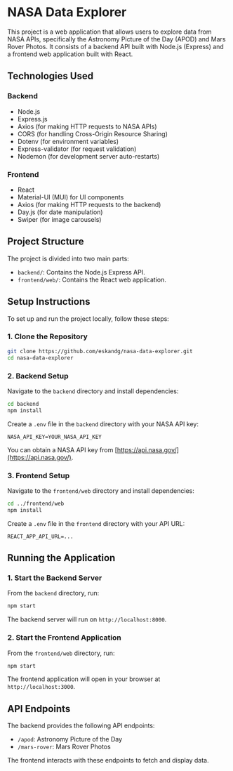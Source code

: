 # NASA Data Explorer

This project is a web application that allows users to explore data from NASA APIs, specifically the Astronomy Picture of the Day (APOD) and Mars Rover Photos. It consists of a backend API built with Node.js (Express) and a frontend web application built with React.

## Technologies Used

### Backend
*   Node.js
*   Express.js
*   Axios (for making HTTP requests to NASA APIs)
*   CORS (for handling Cross-Origin Resource Sharing)
*   Dotenv (for environment variables)
*   Express-validator (for request validation)
*   Nodemon (for development server auto-restarts)

### Frontend
*   React
*   Material-UI (MUI) for UI components
*   Axios (for making HTTP requests to the backend)
*   Day.js (for date manipulation)
*   Swiper (for image carousels)

## Project Structure

The project is divided into two main parts:

*   `backend/`: Contains the Node.js Express API.
*   `frontend/web/`: Contains the React web application.

## Setup Instructions

To set up and run the project locally, follow these steps:

### 1. Clone the Repository

```bash
git clone https://github.com/eskandg/nasa-data-explorer.git
cd nasa-data-explorer
```

### 2. Backend Setup

Navigate to the `backend` directory and install dependencies:

```bash
cd backend
npm install
```

Create a `.env` file in the `backend` directory with your NASA API key:

```
NASA_API_KEY=YOUR_NASA_API_KEY
```

You can obtain a NASA API key from [https://api.nasa.gov/](https://api.nasa.gov/).

### 3. Frontend Setup

Navigate to the `frontend/web` directory and install dependencies:

```bash
cd ../frontend/web
npm install
```

Create a `.env` file in the `frontend` directory with your API URL:

```
REACT_APP_API_URL=...
```

## Running the Application

### 1. Start the Backend Server

From the `backend` directory, run:

```bash
npm start
```
The backend server will run on `http://localhost:8000`.

### 2. Start the Frontend Application

From the `frontend/web` directory, run:

```bash
npm start
```
The frontend application will open in your browser at `http://localhost:3000`.

## API Endpoints

The backend provides the following API endpoints:

*   `/apod`: Astronomy Picture of the Day
*   `/mars-rover`: Mars Rover Photos

The frontend interacts with these endpoints to fetch and display data.

